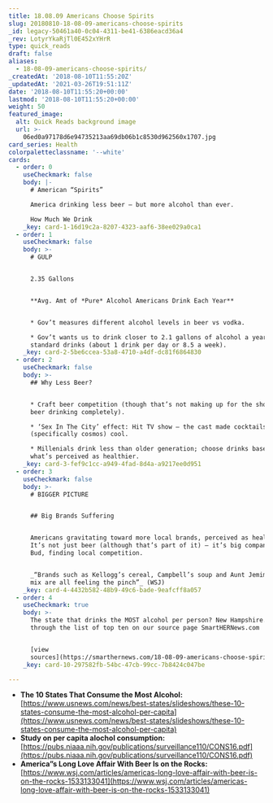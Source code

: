 ```yaml
---
title: 18.08.09 Americans Choose Spirits
slug: 20180810-18-08-09-americans-choose-spirits
_id: legacy-50461a40-0c04-4311-be41-6386eacd36a4
_rev: LotyrYkaRjTl0E452xYHrR
type: quick_reads
draft: false
aliases:
  - 18-08-09-americans-choose-spirits/
_createdAt: '2018-08-10T11:55:20Z'
_updatedAt: '2021-03-26T19:51:11Z'
date: '2018-08-10T11:55:20+00:00'
lastmod: '2018-08-10T11:55:20+00:00'
weight: 50
featured_image:
  alt: Quick Reads background image
  url: >-
    06ed0a97178d6e94735213aa69db06b1c8530d962560x1707.jpg
card_series: Health
colorpaletteclassname: '--white'
cards:
  - order: 0
    useCheckmark: false
    body: |-
      # American “Spirits”

      America drinking less beer – but more alcohol than ever.

      How Much We Drink
    _key: card-1-16d19c2a-8207-4323-aaf6-38ee029a0ca1
  - order: 1
    useCheckmark: false
    body: >-
      # GULP


      2.35 Gallons


      **Avg. Amt of *Pure* Alcohol Americans Drink Each Year**


      * Gov’t measures different alcohol levels in beer vs vodka.

      * Gov’t wants us to drink closer to 2.1 gallons of alcohol a year orA 448
      standard drinks (about 1 drink per day or 8.5 a week).
    _key: card-2-5be6ccea-53a8-4710-a4df-dc81f6864830
  - order: 2
    useCheckmark: false
    body: >-
      ## Why Less Beer?


      * Craft beer competition (though that’s not making up for the shortfall in
      beer drinking completely).

      * ‘Sex In The City’ effect: Hit TV show – the cast made cocktails
      (specifically cosmos) cool.

      * Millenials drink less than older generation; choose drinks based on
      what’s perceived as healthier.
    _key: card-3-fef9c1cc-a949-4fad-8d4a-a9217ee0d951
  - order: 3
    useCheckmark: false
    body: >-
      # BIGGER PICTURE


      ## Big Brands Suffering


      Americans gravitating toward more local brands, perceived as healthier.
      It’s not just beer (although that’s part of it) – it’s big companies, like
      Bud, finding local competition.


      _“Brands such as Kellogg’s cereal, Campbell’s soup and Aunt Jemima pancake
      mix are all feeling the pinch”_ (WSJ)
    _key: card-4-4432b582-48b9-49c6-bade-9eafcff8a057
  - order: 4
    useCheckmark: true
    body: >-
      The state that drinks the MOST alcohol per person? New Hampshire. Click
      through the list of top ten on our source page SmartHERNews.com


      [view
      sources](https://smarthernews.com/18-08-09-americans-choose-spirits/)
    _key: card-10-297582fb-54bc-47cb-99cc-7b8424c047be

---
```

* **The 10 States That Consume the Most Alcohol:**  
[https://www.usnews.com/news/best-states/slideshows/these-10-states-consume-the-most-alcohol-per-capita](https://www.usnews.com/news/best-states/slideshows/these-10-states-consume-the-most-alcohol-per-capita)
* **Study on per capita alochol consumption:**  
[https://pubs.niaaa.nih.gov/publications/surveillance110/CONS16.pdf](https://pubs.niaaa.nih.gov/publications/surveillance110/CONS16.pdf)
* **America”s Long Love Affair With Beer Is on the Rocks:**  
[https://www.wsj.com/articles/americas-long-love-affair-with-beer-is-on-the-rocks-1533133041](https://www.wsj.com/articles/americas-long-love-affair-with-beer-is-on-the-rocks-1533133041)